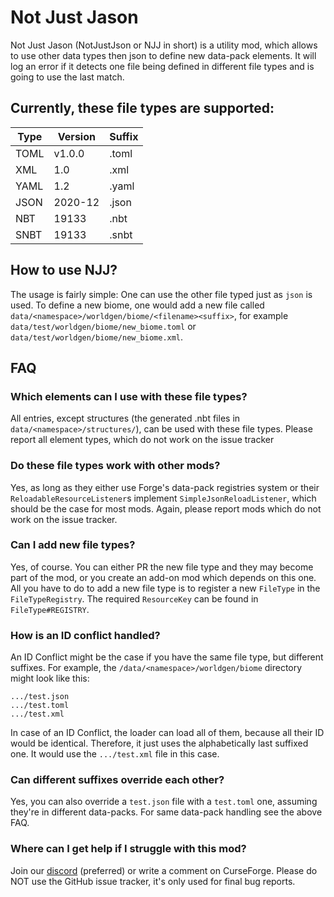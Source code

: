 # Not Just Jason

Not Just Jason (NotJustJson or NJJ in short) is a utility mod, which allows to use other data types then json to define new data-pack elements.
It will log an error if it detects one file being defined in different file types and is going to use the last match.

## Currently, these file types are supported:

| Type | Version  | Suffix  |
|------|----------|---------|
| TOML | v1.0.0   | .toml   |
| XML  | 1.0      | .xml    |
| YAML | 1.2      | .yaml   |
| JSON | 2020-12  | .json   |
| NBT  | 19133    | .nbt    |
| SNBT | 19133    | .snbt   |

## How to use NJJ?

The usage is fairly simple: One can use the other file typed just as `json` is used. To define a new biome,
one would add a new file called `data/<namespace>/worldgen/biome/<filename><suffix>`, 
for example `data/test/worldgen/biome/new_biome.toml` or `data/test/worldgen/biome/new_biome.xml`.

## FAQ

### Which elements can I use with these file types?

All entries, except structures (the generated .nbt files in `data/<namespace>/structures/`), can be used with these file types. 
Please report all element types, which do not work on the issue tracker

### Do these file types work with other mods?

Yes, as long as they either use Forge's data-pack registries system or their `ReloadableResourceListener`s implement `SimpleJsonReloadListener`,
which should be the case for most mods.
Again, please report mods which do not work on the issue tracker.

### Can I add new file types?

Yes, of course. You can either PR the new file type and they may become part of the mod, or you create an add-on mod which depends on this one.
All you have to do to add a new file type is to register a new `FileType` in the `FileTypeRegistry`. The required `ResourceKey` can be found in `FileType#REGISTRY`.

### How is an ID conflict handled?

An ID Conflict might be the case if you have the same file type, but different suffixes. For example, the `/data/<namespace>/worldgen/biome` directory might look like this:
```
.../test.json
.../test.toml
.../test.xml
```
In case of an ID Conflict, the loader can load all of them, because all their ID would be identical. Therefore, it just uses the alphabetically last suffixed one. 
It would use the `.../test.xml` file in this case.

### Can different suffixes override each other?

Yes, you can also override a `test.json` file with a `test.toml` one, assuming they're in different data-packs.
For same data-pack handling see the above FAQ.

### Where can I get help if I struggle with this mod?

Join our [discord](https://discord.gg/8pUpWCEUe2) (preferred) or write a comment on CurseForge. Please do NOT use the GitHub issue tracker, it's only used for final bug reports.